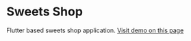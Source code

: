 # Sweets Shop

Flutter based sweets shop application. [Visit demo on this page](https://dusantodorovic5.github.io/sweets_shop/)
